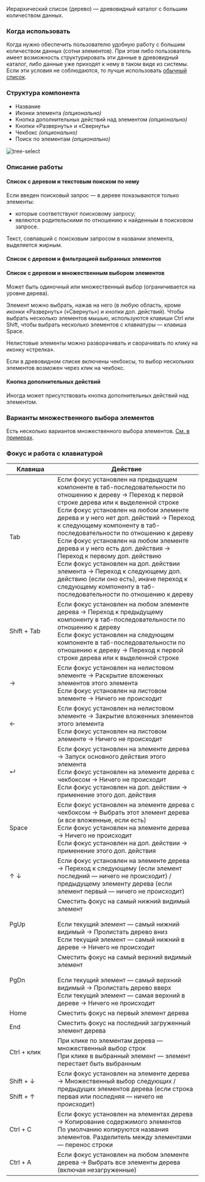 Иерархический список (дерево) — древовидный каталог с большим количеством данных.

<!-- example(tree-overview) -->

### Когда использовать

Когда нужно обеспечить пользователю удобную работу с большим количеством данных (сотни элементов). При этом либо пользователь имеет возможность структурировать эти данные в древовидный каталог, либо данные уже приходят к нему в таком виде из системы. Если эти условия не соблюдаются, то лучше использовать [обычный список](/ru/components/list).

### Структура компонента

-   Название
-   Иконки элемента _(опционально)_
-   Кнопка дополнительных действий над элементом _(опционально)_
-   Кнопки «Развернуть» и «Свернуть»
-   Чекбокс _(опционально)_
-   Поиск по элементам _(опционально)_

<div style="margin-top: 15px;"><img src="./assets/images/tree-select/tree-select__structure.png" alt="tree-select" style="max-width: 531px"/>
</div>

### Описание работы

#### Список с деревом и текстовым поиском по нему

Если введен поисковый запрос — в дереве показываются только элементы:

-   которые соответствуют поисковому запросу;
-   являются родительскими по отношению к найденным в поисковом запросе.

Текст, совпавший с поисковым запросом в названии элемента, выделяется жирным.

<!-- example(tree-filtering) -->

#### Список с деревом и фильтрацией выбранных элементов

<!-- example(tree-checked-filtering) -->

#### Список с деревом и множественным выбором элементов

Может быть одиночный или множественный выбор (ограничивается на уровне дерева).

Элемент можно выбрать, нажав на него (в любую область, кроме иконки «Развернуть» («Свернуть») и кнопки доп. действий). Чтобы выбрать несколько элементов мышью, используются клавиши Ctrl или Shift, чтобы выбрать несколько элементов с клавиатуры — клавиша Space.

Нелистовые элементы можно разворачивать и сворачивать по клику на иконку «стрелка».

<!-- example(tree-multiple-keyboard) -->

Если в древовидном списке включены чекбоксы, то выбор нескольких элементов возможен через клик на чекбокс.

<!-- example(tree-multiple-checkbox) -->

#### Кнопка дополнительных действий

Иногда может присутствовать кнопка дополнительных действий над элементом.

<!-- example(tree-action-button) -->

### Варианты множественного выбора элементов

Есть несколько вариантов множественного выбора элементов. [См. в примерах](/ru/components/tree/examples).

### Фокус и работа с клавиатурой

| <div style="min-width: 110px;">Клавиша</div>                                                                                                                                                         | Действие                                                                                                                                                                                                                                                                                                                                                                                                                                                                                                                                                                                                                                  |
| ---------------------------------------------------------------------------------------------------------------------------------------------------------------------------------------------------- | ----------------------------------------------------------------------------------------------------------------------------------------------------------------------------------------------------------------------------------------------------------------------------------------------------------------------------------------------------------------------------------------------------------------------------------------------------------------------------------------------------------------------------------------------------------------------------------------------------------------------------------------- |
| <span class="docs-hot-key-button">Tab</span>                                                                                                                                                         | Если фокус установлен на предыдущем компоненте в таб-последовательности по отношению к дереву → Переход к первой строке дерева или к выделенной строке<br />Если фокус установлен на любом элементе дерева и у него нет доп. действий → Переход к следующему компоненту в таб-последовательности по отношению к дереву<br />Если фокус установлен на любом элементе дерева и у него есть доп. действия → Переход к первому доп. действию <br />Если фокус установлен на доп. действии элемента → Переход к следующему доп. действию (если оно есть), иначе переход к следующему компоненту в таб-последовательности по отношению к дереву |
| <span class="docs-hot-key-button">Shift</span> + <span class="docs-hot-key-button">Tab</span>                                                                                                        | Если фокус установлен на любом элементе дерева → Переход к предыдущему компоненту в таб-последовательности по отношению к дереву <br /> Если фокус установлен на следующем компоненте в таб-последовательности по отношению к дереву → Переход к первой строке дерева или к выделенной строке                                                                                                                                                                                                                                                                                                                                             |
| <span class="docs-hot-key-button">→</span>                                                                                                                                                           | Если фокус установлен на нелистовом элементе → Раскрытие вложенных элементов этого элемента <br /> Если фокус установлен на листовом элементе → Ничего не происходит                                                                                                                                                                                                                                                                                                                                                                                                                                                                      |
| <span class="docs-hot-key-button">←</span>                                                                                                                                                           | Если фокус установлен на нелистовом элементе → Закрытие вложенных элементов этого элемента <br /> Если фокус установлен на листовом элементе → Ничего не происходит                                                                                                                                                                                                                                                                                                                                                                                                                                                                       |
| <span class="docs-hot-key-button">↵</span>                                                                                                                                                           | Если фокус установлен на элементе дерева → Запуск основного действия этого элемента <br /> Если фокус установлен на элементе дерева с чекбоксом → Ничего не происходит <br /> Если фокус установлен на доп. действии → применение этого доп. действия                                                                                                                                                                                                                                                                                                                                                                                     |
| <span class="docs-hot-key-button">Space</span>                                                                                                                                                       | Если фокус установлен на элементе дерева с чекбоксом → Выбрать этот элемент дерева (и все вложенные, если есть) <br /> Если фокус установлен на элементе дерева → Ничего не происходит <br /> Если фокус установлен на доп. действии → применение этого доп. действия                                                                                                                                                                                                                                                                                                                                                                     |
| <span class="docs-hot-key-button">↑</span> <span class="docs-hot-key-button">↓</span>                                                                                                                | Если фокус установлен на элементе дерева → Переход к следующему (если элемент последний — ничего не происходит) / предыдущему элементу дерева (если элемент первый — ничего не происходит)                                                                                                                                                                                                                                                                                                                                                                                                                                                |
| <span class="docs-hot-key-button">PgUp</span>                                                                                                                                                        | Сместить фокус на самый нижний видимый элемент <br /><br /> Если текущий элемент — самый нижний видимый → Пролистать дерево вниз <br /> Если текущий элемент — самый нижний в дереве → Ничего не происходит                                                                                                                                                                                                                                                                                                                                                                                                                               |
| <span class="docs-hot-key-button">PgDn</span>                                                                                                                                                        | Сместить фокус на самый верхний видимый элемент <br /><br /> Если текущий элемент — самый верхний видимый → Пролистать дерево вверх <br /> Если текущий элемент — самая верхний в дереве → Ничего не происходит                                                                                                                                                                                                                                                                                                                                                                                                                           |
| <span class="docs-hot-key-button">Home</span>                                                                                                                                                        | Сместить фокус на первый элемент дерева                                                                                                                                                                                                                                                                                                                                                                                                                                                                                                                                                                                                   |
| <span class="docs-hot-key-button">End</span>                                                                                                                                                         | Сместить фокус на последний загруженный элемент дерева                                                                                                                                                                                                                                                                                                                                                                                                                                                                                                                                                                                    |
| <span class="docs-hot-key-button">Ctrl</span> + клик                                                                                                                                                 | При клике по элементам дерева — множественный выбор строк <br /> При клике в выбранный элемент — элемент перестает быть выбранным                                                                                                                                                                                                                                                                                                                                                                                                                                                                                                         |
| <span class="docs-hot-key-button">Shift</span> + <span class="docs-hot-key-button">↓</span> <br /><br /> <span class="docs-hot-key-button">Shift</span> + <span class="docs-hot-key-button">↑</span> | Если фокус установлен на элементе дерева → Множественный выбор следующих / предыдущих элементов дерева (если строка первая или последняя — ничего не происходит)                                                                                                                                                                                                                                                                                                                                                                                                                                                                          |
| <span class="docs-hot-key-button">Ctrl</span> + <span class="docs-hot-key-button">C</span>                                                                                                           | Если фокус установлен на элементах дерева → Копирование содержимого элементов <br /> По умолчанию копируются названия элементов. Разделитель между элементами — перенос строки                                                                                                                                                                                                                                                                                                                                                                                                                                                            |
| <span class="docs-hot-key-button">Ctrl</span> + <span class="docs-hot-key-button">A</span>                                                                                                           | Если фокус установлен на любом элементе дерева → Выбрать все элементы дерева (включая незагруженные)                                                                                                                                                                                                                                                                                                                                                                                                                                                                                                                                      |
